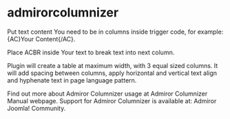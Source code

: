 # admirorcolumnizer
Put text content You need to be in columns inside trigger code, for example: {AC}Your Content{/AC}.
 
Place ACBR inside Your text to break text into next column.
 
Plugin will create a table at maximum width, with 3 equal sized columns. It will add spacing between columns, apply horizontal and vertical text align and hyphenate text in page language pattern.
 
Find out more about Admiror Columnizer usage at Admiror Columnizer Manual webpage.
Support for Admiror Columnizer is available at: Admiror Joomla! Community. 
